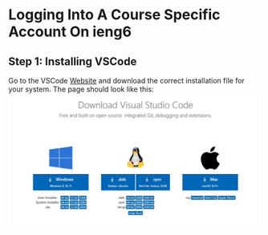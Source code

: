 # Logging Into A Course Specific Account On ieng6

## Step 1: Installing VSCode
Go to the VSCode [Website][1] and download the correct installation file for your system.
The page should look like this:
![image][2]





































[1]: https://code.visualstudio.com/download
[2]: https://github.com/Tactikal/cse15l-lab-reports/blob/main/e2f.JPG